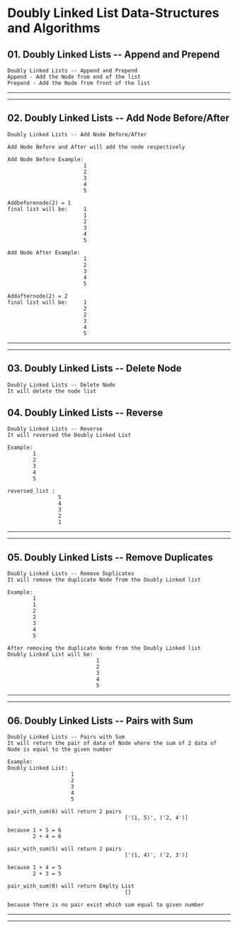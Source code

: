 # Doubly Linked List Data-Structures and Algorithms

## 01. Doubly Linked Lists -- Append and Prepend

    Doubly Linked Lists -- Append and Prepend
    Append - Add the Node from end of the list
    Prepend - Add the Node from front of the list

---

---

## 02. Doubly Linked Lists -- Add Node Before/After

    Doubly Linked Lists -- Add Node Before/After

    Add Node Before and After will add the node respectively

    Add Node Before Example:
                            1
                            2
                            3
                            4
                            5

    Addbeforenode(2) = 1
    final list will be:     1
                            1
                            2
                            3
                            4
                            5

    Add Node After Example:
                            1
                            2
                            3
                            4
                            5

    Addafternode(2) = 2
    final list will be:     1
                            2
                            2
                            3
                            4
                            5

---

---

## 03. Doubly Linked Lists -- Delete Node

    Doubly Linked Lists -- Delete Node
    It will delete the node list

## 04. Doubly Linked Lists -- Reverse

    Doubly Linked Lists -- Reverse
    It will reversed the Doubly Linked List

    Example:
            1
            2
            3
            4
            5

    reversed_list :
                    5
                    4
                    3
                    2
                    1

---

---

## 05. Doubly Linked Lists -- Remove Duplicates

    Doubly Linked Lists -- Remove Duplicates
    It will remove the duplicate Node from the Doubly Linked list

    Example:
            1
            1
            2
            2
            3
            4
            5

    After removing the duplicate Node from the Doubly Linked list
    Doubly Linked List will be:
                                1
                                2
                                3
                                4
                                5

---

---

## 06. Doubly Linked Lists -- Pairs with Sum

    Doubly Linked Lists -- Pairs with Sum
    It will return the pair of data of Node where the sum of 2 data of Node is equal to the given number

    Example:
    Doubly Linked List:
                        1
                        2
                        3
                        4
                        5

    pair_with_sum(6) will return 2 pairs
                                         ['(1, 5)', ('2, 4')]

    because 1 + 5 = 6
            2 + 4 = 6

    pair_with_sum(5) will return 2 pairs
                                         ['(1, 4)', ('2, 3')]

    because 1 + 4 = 5
            2 + 3 = 5

    pair_with_sum(0) will return Emplty List
                                         []

    because there is no pair exist which sum equal to given number

---

---
